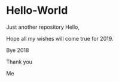 # Hello-World
Just another repository
Hello,

Hope all my wishes will come true for 2019.

Bye 2018

Thank you

Me
